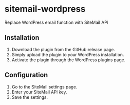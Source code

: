 # sitemail-wordpress

Replace WordPress email function with SiteMail API

## Installation

1. Download the plugin from the GitHub release page.
2. Simply upload the plugin to your WordPress installation.
3. Activate the plugin through the WordPress plugins page.

## Configuration

1. Go to the SiteMail settings page.
2. Enter your SiteMail API key.
3. Save the settings.

